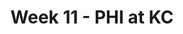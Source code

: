 ---
layout: game
title: Week 11 - PHI at KC
season: 2023
game_id: 2023_11_PHI_KC
away_team: PHI
home_team: KC
---